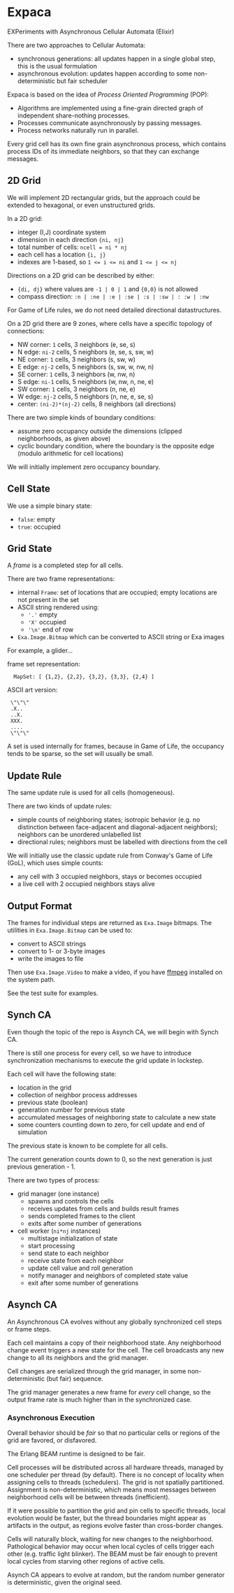 # Expaca

EXPeriments with Asynchronous Cellular Automata (Elixir)

There are two approaches to Cellular Automata:
- synchronous generations: all updates happen in a single global step,
  this is the usual formulation
- asynchronous evolution: updates happen according to some 
  non-deterministic but fair scheduler
  
Expaca is based on the idea of _Process Oriented Programming_ (POP):
* Algorithms are implemented using a fine-grain directed graph of 
  independent share-nothing processes.
* Processes communicate asynchronously by passing messages. 
* Process networks naturally run in parallel.

Every grid cell has its own fine grain asynchronous process,
which contains process IDs of its immediate neighbors,
so that they can exchange messages.

## 2D Grid
  
We will implement 2D rectangular grids,
but the approach could be extended to hexagonal,
or even unstructured grids.

In a 2D grid:
- integer (I,J) coordinate system
- dimension in each direction `{ni, nj}`
- total number of cells: `ncell = ni * nj`
- each cell has a location `{i, j}`
- indexes are 1-based, so `1 <= i <= ni`
  and `1 <= j <= nj`
  
Directions on a 2D grid can be described by either:
  - `{di, dj}` where values are `-1 | 0 | 1` and `{0,0}` is not allowed
  - compass direction: `:n | :ne | :e | :se | :s | :sw | : :w | :nw`
  
For Game of Life rules, we do not need detailed directional datastructures.
  
On a 2D grid there are 9 zones, where cells have a specific
topology of connections:
- NW corner: `1` cells, 3 neighbors (e, se, s)
- N edge: `ni-2` cells, 5 neighbors (e, se, s, sw, w)
- NE corner: `1` cells, 3 neighbors (s, sw, w)
- E edge: `nj-2` cells, 5 neighbors (s, sw, w, nw, n)
- SE corner: `1` cells, 3 neighbors (w, nw, n)
- S edge: `ni-1` cells, 5 neighbors (w, nw, n, ne, e)
- SW corner: `1` cells, 3 neighbors (n, ne, e)
- W edge: `nj-2` cells, 5 neighbors (n, ne, e, se, s)
- center: `(ni-2)*(nj-2)` cells, 8 neighbors (all directions)

There are two simple kinds of boundary conditions:
- assume zero occupancy outside the dimensions
  (clipped neighborhoods, as given above)
- cyclic boundary condition, where the boundary is the opposite edge
  (modulo arithmetic for cell locations)
  
We will initially implement zero occupancy boundary.

## Cell State

We use a simple binary state:
- `false`: empty
- `true`: occupied

## Grid State

A _frame_ is a completed step for all cells.

There are two frame representations:
- internal `Frame`: set of locations that are occupied;
  empty locations are not present in the set
- ASCII string rendered using:
  - `'.'` empty
  - `'X'` occupied
  - `'\n'` end of row
- `Exa.Image.Bitmap` which can be converted to ASCII string or Exa images

For example, a glider...

frame set representation:

```
  MapSet: [ {1,2}, {2,2}, {3,2}, {3,3}, {2,4} ]
```

ASCII art version:

 ```
  \"\"\"
  .X..
  ..X.
  XXX.
  ....
  \"\"\"
  ```

A set is used internally for frames, 
because in Game of Life, the occupancy tends to be sparse,
so the set will usually be small.

## Update Rule

The same update rule is used for all cells (homogeneous).

There are two kinds of update rules:
- simple counts of neighboring states;
  isotropic behavior (e.g. no distinction between 
  face-adjacent and diagonal-adjacent neighbors);
  neighbors can be unordered unlabelled list
- directional rules; neighbors must be 
  labelled with directions from the cell

We will initially use the classic update rule 
from Conway's Game of Life (GoL), which uses simple counts:
- any cell with 3 occupied neighbors, stays or becomes occupied
- a live cell with 2 occupied neighbors stays alive

## Output Format

The frames for individual steps are returned as `Exa.Image` bitmaps.
The utilities in `Exa.Image.Bitmap` can be used to:
- convert to ASCII strings
- convert to 1- or 3-byte images
- write the images to file

Then use `Exa.Image.Video` to make a video, 
if you have [ffmpeg](https://ffmpeg.org/download.html) 
installed on the system path.

See the test suite for examples.

## Synch CA

Even though the topic of the repo is Asynch CA, 
we will begin with Synch CA.

There is still one process for every cell,
so we have to introduce synchronization mechanisms 
to execute the grid update in lockstep.

Each cell will have the following state:
- location in the grid
- collection of neighbor process addresses 
- previous state (boolean)
- generation number for previous state  
- accumulated messages of neighboring state to calculate a new state
- some counters counting down to zero, 
  for cell update and end of simulation

The previous state is known to be complete for all cells.

The current generation counts down to 0,
so the next generation is just previous generation - 1.

There are two types of process:
- grid manager (one instance)
  - spawns and controls the cells
  - receives updates from cells and builds result frames
  - sends completed frames to the client
  - exits after some number of generations
- cell worker (`ni*nj` instances)
  - multistage initialization of state
  - start processing
  - send state to each neighbor
  - receive state from each neighbor
  - update cell value and roll generation
  - notify manager and neighbors of completed state value
  - exit after some number of generations

## Asynch CA

An Asynchronous CA evolves without any globally synchronized 
cell steps or frame steps.

Each cell maintains a copy of their neighborhood state.
Any neighborhood change event triggers a new state for the cell.
The cell broadcasts any new change to all its neighbors
and the grid manager.

Cell changes are serialized through the grid manager, 
in some non-deterministic (but fair) sequence.

The grid manager generates a new frame for _every_ cell change,
so the output frame rate is much higher than in the synchronized case.

### Asynchronous Execution

Overall behavior should be _fair_
so that no particular cells or regions of the grid
are favored, or disfavored.

The Erlang BEAM runtime is designed to be fair.

Cell processes will be distributed across all
hardware threads, managed by one scheduler per thread (by default).
There is no concept of locality 
when assigning cells to threads (schedulers).
The grid is not spatially partitioned.
Assignment is non-deterministic, 
which means most messages between neighborhood cells
will be between threads (inefficient). 

If it were possible to partition the grid
and pin cells to specific threads,
local evolution would be faster,
but the thread boundaries might appear 
as artifacts in the output,
as regions evolve faster than cross-border changes.

Cells will naturally block, waiting for new changes to the neighborhood. 
Pathological behavior may occur
when local cycles of cells trigger each other 
(e.g. traffic light blinker).
The BEAM must be fair enough to prevent local cycles
from starving other regions of active cells.

Asynch CA appears to evolve at random,
but the random number generator is 
deterministic, given the original seed.

